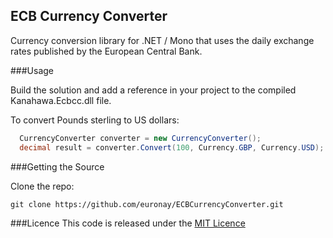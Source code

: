 ECB Currency Converter
------

Currency conversion library for .NET / Mono that uses the daily exchange rates published by the European Central Bank.

###Usage

Build the solution and add a reference in your project to the compiled Kanahawa.Ecbcc.dll file.

To convert Pounds sterling to US dollars:

```c#
  CurrencyConverter converter = new CurrencyConverter();
  decimal result = converter.Convert(100, Currency.GBP, Currency.USD);
```

###Getting the Source

Clone the repo:

    git clone https://github.com/euronay/ECBCurrencyConverter.git


###Licence
This code is released under the [MIT Licence](http://opensource.org/licenses/MIT)
